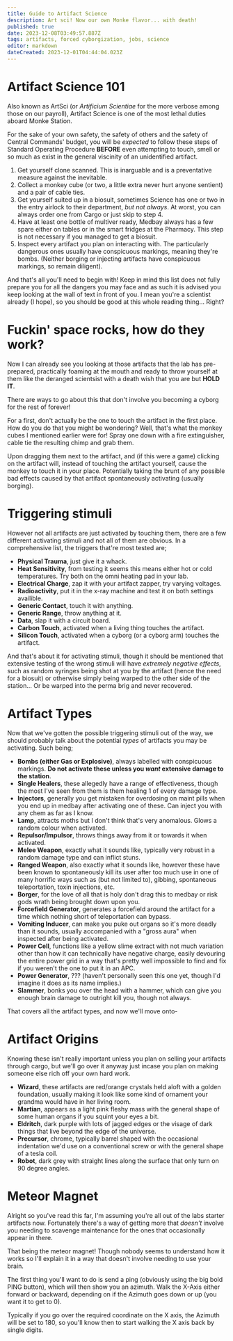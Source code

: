 ```yaml
---
title: Guide to Artifact Science
description: Art sci! Now our own Monke flavor... with death!
published: true
date: 2023-12-08T03:49:57.887Z
tags: artifacts, forced cyborgization, jobs, science
editor: markdown
dateCreated: 2023-12-01T04:44:04.023Z
---
```


# Artifact Science 101

Also known as ArtSci (or *Artificium Scientiae* for the more verbose among those on our payroll), Artifact Science is one of the most lethal duties aboard Monke Station.

For the sake of your own safety, the safety of others and the safety of Central Commands' budget, you will be *expected* to follow these steps of Standard Operating Procedure **BEFORE** even attempting to touch, smell or so much as exist in the general viscinity of an unidentified artifact.

1. Get yourself clone scanned. This is inarguable and is a preventative measure against the inevitable.
1. Collect a monkey cube (or two, a little extra never hurt anyone sentient) and a pair of cable ties.
1. Get yourself suited up in a biosuit, sometimes Science has one or two in the entry airlock to their department, *but not always*. At worst, you can always order one from Cargo or just skip to step 4.
1. Have at least one bottle of multiver ready, Medbay always has a few spare either on tables or in the smart fridges at the Pharmacy. This step is not necessary if you managed to get a biosuit.
1. Inspect every artifact you plan on interacting with. The particularly dangerous ones usually have conspicuous markings, meaning they're bombs. (Neither borging or injecting artifacts have conspicuous markings, so remain diligent).

And that's all you'll need to begin with! Keep in mind this list does not fully prepare you for all the dangers you may face and as such it is advised you keep looking at the wall of text in front of you. I mean you're a scientist already (I hope), so you should be good at this whole reading thing... Right?
# Fuckin' space rocks, how do they work?
Now I can already see you looking at those artifacts that the lab has pre-prepared, practically foaming at the mouth and ready to throw yourself at them like the deranged scientsist with a death wish that you are but **HOLD IT**.

There are ways to go about this that don't involve you becoming a cyborg for the rest of forever!

For a first, don't actually be the one to touch the artifact in the first place. How do you do that you might be wondering? Well, that's what the monkey cubes I mentioned earlier were for! Spray one down with a fire extinguisher, cable tie the resulting chimp and grab them.

Upon dragging them next to the artifact, and (if this were a game) clicking on the artifact will, instead of touching the artifact yourself, cause the monkey to touch it in your place. Potentially taking the brunt of any possible bad effects caused by that artifact spontaneously activating (usually borging).

# Triggering stimuli
However not all artifacts are just activated by touching them, there are a few different activating stimuli and not all of them are obvious. In a comprehensive list, the triggers that're most tested are;

- **Physical Trauma**, just give it a whack.
- **Heat Sensitivity**, from testing it seems this means either hot or cold temperatures. Try both on the omni heating pad in your lab.
- **Electrical Charge**, zap it with your artifact zapper, try varying voltages.
- **Radioactivity**, put it in the x-ray machine and test it on both settings availible.
- **Generic Contact**, touch it with anything.
- **Generic Range**, throw anything at it.
- **Data**, slap it with a circuit board.
- **Carbon Touch**, activated when a living thing touches the artifact.
- **Silicon Touch**, activated when a cyborg (or a cyborg arm) touches the artifact.

And that's about it for activating stimuli, though it should be mentioned that extensive testing of the wrong stimuli will have *extremely negative effects*, such as random syringes being shot at you by the artifact (hence the need for a biosuit) or otherwise simply being warped to the other side of the station... Or be warped into the perma brig and never recovered.

# Artifact Types
Now that we've gotten the possible triggering stimuli out of the way, we should probably talk about the potential *types* of artifacts you may be activating. Such being;

- **Bombs (either Gas or Explosive)**, always labelled with conspicuous markings. **Do not activate these unless you _want_ extensive damage to the station**.
- **Single Healers**, these allegedly have a range of effectiveness, though the most I've seen from them is them healing 1 of every damage type.
- **Injectors**, generally you get mistaken for overdosing on maint pills when you end up in medbay after activating one of these. Can inject you with any chem as far as I know.
- **Lamp**, attracts moths but I don't think that's very anomalous. Glows a random colour when activated.
- **Repulsor/Impulsor**, throws things away from it or towards it when activated.
- **Melee Weapon**, exactly what it sounds like, typically very robust in a random damage type and can inflict stuns.
- **Ranged Weapon**, also exactly what it sounds like, however these have been known to spontaneously kill its user after too much use in one of many horrific ways such as (but not limited to), gibbing, spontaneous teleportation, toxin injections, etc.
- **Borger**, for the love of all that is holy don't drag this to medbay or risk gods wrath being brought down upon you.
- **Forcefield Generator**, generates a forcefield around the artifact for a time which nothing short of teleportation can bypass.
- **Vomiting Inducer**, can make you puke out organs so it's more deadly than it sounds, usually accompanied with a "gross aura" when inspected after being activated.
- **Power Cell**, functions like a yellow slime extract with not much variation other than how it can technically have negative charge, easily devouring the entire power grid in a way that's pretty well impossible to find and fix if you weren't the one to put it in an APC.
- **Power Generator**, ??? (haven't personally seen this one yet, though I'd imagine it does as its name implies.)
- **Slammer**, bonks you over the head with a hammer, which can give you enough brain damage to outright kill you, though not always.

That covers all the artifact types, and now we'll move onto-
# Artifact Origins
Knowing these isn't really important unless you plan on selling your artifacts through cargo, but we'll go over it anyway just incase you plan on making someone else rich off your own hard work.

- **Wizard**, these artifacts are red/orange crystals held aloft with a golden foundation, usually making it look like some kind of ornament your grandma would have in her living room.
- **Martian**, appears as a light pink fleshy mass with the general shape of some human organs if you squint your eyes a bit.
- **Eldritch**, dark purple with lots of jagged edges or the visage of dark things that live beyond the edge of the universe.
- **Precursor**, chrome, typically barrel shaped with the occasional indentation we'd use on a conventional screw or with the general shape of a tesla coil.
- **Robot**, dark grey with straight lines along the surface that only turn on 90 degree angles.

# Meteor Magnet
Alright so you've read this far, I'm assuming you're all out of the labs starter artifacts now. Fortunately there's a way of getting more that *doesn't* involve you needing to scavenge maintenance for the ones that occasionally appear in there.

That being the meteor magnet! Though nobody seems to understand how it works so I'll explain it in a way that doesn't involve needing to use your brain.

The first thing you'll want to do is send a ping (obviously using the big bold PING button), which will then show you an azimuth. Walk the X-Axis either forward or backward, depending on if the Azimuth goes down or up (you want it to get to 0).

Typically if you go over the required coordinate on the X axis, the Azimuth will be set to 180, so you'll know then to start walking the X axis back by single digits.
